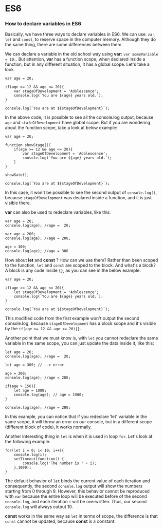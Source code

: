# **ES6**

### How to declare variables in ES6

Basically, we have three ways to declare variables in ES6. We can use: `var`, `let` and `const`, to reserve space in the computer memory. Although they do the same thing, there are some differences between them.


We can declare a variable in the old school way  using **var:** `var someVariable = 10;`. But attention, **var** has a function scope, when declared inside a function, but in any different situation, it has a global scope. Let's take a look.

    var age = 20;

    if(age >= 12 && age <= 20){
        var stageOfDevelopment = 'Adolescence'; 
        console.log(`You are ${age} years old.`);
    }

    console.log(`You are at ${stageOfDevelopment}`);

In the above code, it is possible to see all the console.log output, because `age` and `stafeOfDevelopment` have global scope. But if you are wondering about the function scope, take a look at below example:

    var age = 20;

    function showStage(){
        if(age >= 12 && age <= 20){
            var stageOfDevelopment = 'Adolescence'; 
            console.log(`You are ${age} years old.`);
        }
    }

    showSate();

    console.log(`You are at ${stageOfDevelopment}`);

In this case, it won't be possible to see the second output of `console.log()`, because `stageOfDevelopment`
was declared inside a function, and it is just visible there.

**var** can also be used to redeclare variables, like this:

    var age = 20;
    console.log(age); //age =  20;

    var age = 200; 
    console.log(age); //age = 200;

    age = 300;
    console.log(age); //age = 300


How about **let** and **const** ? How can we use them? 
Rather than been scoped to the function, `let` and `const` are scoped to the block. And what's a block? A block is any code inside `{}`, as you can see in the below example:
 
    var age = 20;

    if(age >= 12 && age <= 20){
        let stageOfDevelopment = 'Adolescence'; 
        console.log(`You are ${age} years old.`);
    }

    console.log(`You are at ${stageOfDevelopment}`);

This modified code from the first example won't output the second console.log, because `stageOfDevelopment` has a block scope and it's visible by the `if(age >= 12 && age <= 20){}`. 

Another point that we must know is, with `let` you cannot redeclare the same variable in the same scope, you can just update the data inside it, like this:

    let age = 20;
    console.log(age); //age =  20;
    
    let age = 300; // --> error   

    age = 200; 
    console.log(age); //age = 200;

    if(age > 150){
        let age = 1000;
        console.log(age); // age = 1000;
    }

    console.log(age); //age = 200;

In this example, you can notice that if you redeclare 'let' variable in the same scope, it will throw an error on our console, but in a different scope (different block of code), it works normally.

Another interesting thing in `let` is when it is used in loop `for`. Let's look at the following example:

    for(let i = 0; i< 10; i++){
        console.log(i);
        setTimeout(function() {
            console.log('The number is ' + i);
        },1000);
    }

The default behavior of `let` binds the current value of each iteration and consequently, the second `console.log` output will show the numbers starting from 0 through 9. However, this behavior cannot be reproduced with `var` because the entire loop will be executed before of the second `console.log`, and each iteration `i` will be overwritten. Thus, our second `console.log` will always output 10.

**const** works in the same way as `let` in terms of scope, the difference is that `const` cannot be updated, because **const** is a constant.


